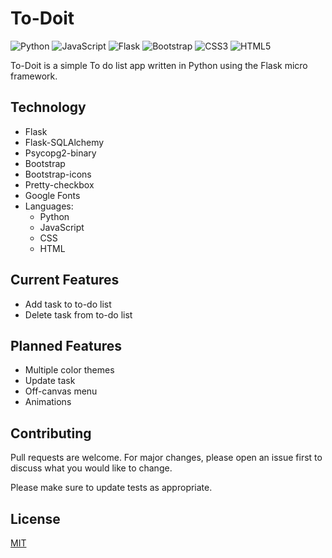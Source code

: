 # To-Doit
![Python](https://img.shields.io/badge/python-3670A0?style=for-the-badge&logo=python&logoColor=ffdd54)
![JavaScript](https://img.shields.io/badge/javascript-%23323330.svg?style=for-the-badge&logo=javascript&logoColor=%23F7DF1E)
![Flask](https://img.shields.io/badge/flask-%23000.svg?style=for-the-badge&logo=flask&logoColor=white)
![Bootstrap](https://img.shields.io/badge/bootstrap-%23563D7C.svg?style=for-the-badge&logo=bootstrap&logoColor=white)
![CSS3](https://img.shields.io/badge/css3-%231572B6.svg?style=for-the-badge&logo=css3&logoColor=white)
![HTML5](https://img.shields.io/badge/html5-%23E34F26.svg?style=for-the-badge&logo=html5&logoColor=white)


To-Doit is a simple To do list app written in Python using the Flask micro framework.

## Technology
* Flask
* Flask-SQLAlchemy
* Psycopg2-binary
* Bootstrap
* Bootstrap-icons
* Pretty-checkbox
* Google Fonts
* Languages:
  * Python
  * JavaScript
  * CSS
  * HTML

## Current Features
* Add task to to-do list
* Delete task from to-do list 

## Planned Features
* Multiple color themes
* Update task
* Off-canvas menu
* Animations

## Contributing

Pull requests are welcome. For major changes, please open an issue first
to discuss what you would like to change.

Please make sure to update tests as appropriate.

## License

[MIT](https://choosealicense.com/licenses/mit/)
